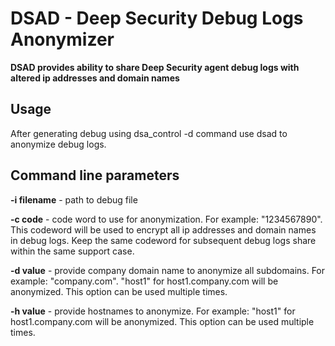 # DSAD - Deep Security Debug Logs Anonymizer

**DSAD provides ability to share Deep Security agent debug logs with altered ip addresses and domain names**

## Usage

After generating debug using dsa_control -d command use dsad to anonymize debug logs.

## Command line parameters

**-i filename** - path to debug file

**-c code** - code word to use for anonymization. For example: "1234567890". This codeword will be used to encrypt all ip addresses and domain names in debug logs. Keep the same codeword for subsequent debug logs share within the same support case.

**-d value** - provide company domain name to anonymize all subdomains. For example: "company.com". "host1" for host1.company.com will be anonymized. This option can be used multiple times.

**-h value** - provide hostnames to anonymize. For example: "host1" for host1.company.com will be anonymized. This option can be used multiple times.

